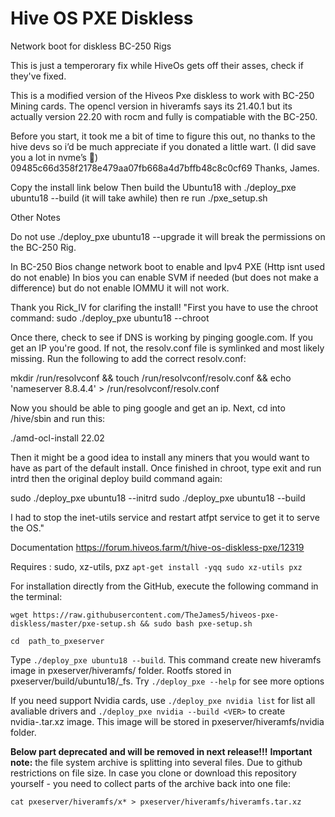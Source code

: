 # Hive OS PXE Diskless
Network boot for diskless BC-250 Rigs

This is just a temperorary fix while HiveOs gets off their asses, check if they've fixed.

This is a modified version of the Hiveos Pxe diskless to work with BC-250 Mining cards. 
The opencl version in hiveramfs says its 21.40.1 but its actually version 22.20 with rocm and fully is compatiable with the BC-250. 

Before you start, it took me a bit of time to figure this out, no thanks to the hive devs so i’d be much appreciate if you donated a little wart. (I did save you a lot in nvme’s 🙂)
09485c66d358f2178e479aa07fb668a4d7bffb48c8c0cf69
Thanks, James. 

Copy the install link below 
Then build the Ubuntu18 with ./deploy_pxe ubuntu18 --build (it will take awhile)
then re run ./pxe_setup.sh

Other Notes

Do not use ./deploy_pxe ubuntu18 --upgrade it will break the permissions on the BC-250 Rig. 

In BC-250 Bios change network boot to enable and Ipv4 PXE (Http isnt used do not enable)
In bios you can enable SVM if needed (but does not make a difference) but do not enable IOMMU it will not work.

Thank you Rick_IV for clarifing the install!
"First you have to use the chroot command:
sudo ./deploy_pxe ubuntu18 --chroot

Once there, check to see if DNS is working by pinging google.com. If you get an IP you're good. If not, the resolv.conf file is symlinked and most likely missing. Run the following to add the correct resolv.conf:

mkdir /run/resolvconf && touch /run/resolvconf/resolv.conf && echo 'nameserver 8.8.4.4' > /run/resolvconf/resolv.conf

Now you should be able to ping google and get an ip. Next, cd into /hive/sbin and run this:

./amd-ocl-install 22.02

Then it might be a good idea to install any miners that you would want to have as part of the default install. Once finished in chroot, type exit and run intrd then the original deploy build command again:

sudo ./deploy_pxe ubuntu18 --initrd
sudo ./deploy_pxe ubuntu18 --build

I had to stop the inet-utils service and restart atfpt service to get it to serve the OS."


Documentation
https://forum.hiveos.farm/t/hive-os-diskless-pxe/12319

Requires : sudo, xz-utils, pxz
```apt-get install -yqq sudo xz-utils pxz```

For installation directly from the GitHub, execute the following command in the terminal:

```wget https://raw.githubusercontent.com/TheJames5/hiveos-pxe-diskless/master/pxe-setup.sh && sudo bash pxe-setup.sh```

```cd  path_to_pxeserver```

Type ```./deploy_pxe ubuntu18 --build```.
This command create new hiveramfs image in pxeserver/hiveramfs/ folder. Rootfs stored in pxeserver/build/ubuntu18/_fs.
Try ```./deploy_pxe --help``` for see more options

If you need support Nvidia cards, use ```./deploy_pxe nvidia list``` for list all avaliable drivers and ```./deploy_pxe nvidia --build <VER>``` to create nvidia-<VER>.tar.xz image.
This image will be stored in pxeserver/hiveramfs/nvidia folder.

**Below part deprecated and will be removed in next release!!!**
**Important note:** the file system archive is splitting into several files. Due to github restrictions on file size.
In case you clone or download this repository yourself - you need to collect parts of the archive back into one file:

```cat pxeserver/hiveramfs/x* > pxeserver/hiveramfs/hiveramfs.tar.xz```